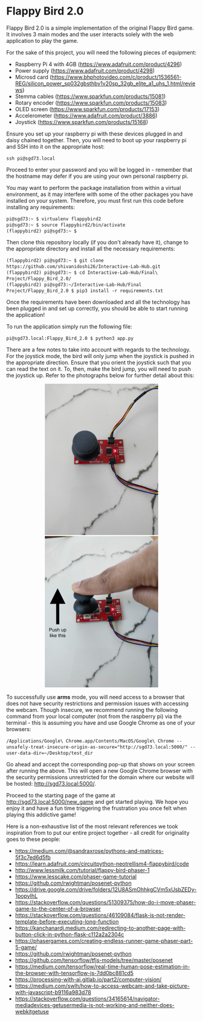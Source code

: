 # Flappy Bird 2.0

Flappy Bird 2.0 is a simple implementation of the original Flappy Bird game. It involves 3 main modes and the user interacts solely with the web application to play the game. 

For the sake of this project, you will need the following pieces of equipment:
- Raspberry Pi 4 with 4GB (https://www.adafruit.com/product/4296)
- Power supply (https://www.adafruit.com/product/4298)
- Microsd card (https://www.bhphotovideo.com/c/product/1536561-REG/silicon_power_sp032gbsthbv1v20sp_32gb_elite_a1_uhs_1.html/reviews)
- Stemma cables	(https://www.sparkfun.com/products/15081)
- Rotary encoder (https://www.sparkfun.com/products/15083)
- OLED screen	(https://www.sparkfun.com/products/17153)
- Accelerometer	(https://www.adafruit.com/product/3886)
- Joystick (https://www.sparkfun.com/products/15168)

Ensure you set up your raspberry pi with these devices plugged in and daisy chained together. Then, you will need to boot up your raspberry pi and SSH into it on the appropriate host:

```
ssh pi@sgd73.local
```

Proceed to enter your password and you will be logged in - remember that the hostname may defer if you are using your own personal raspberry pi.

You may want to perform the package installation from within a virtual environment, as it may interfere with some of the other packages you have installed on your system. Therefore, you must first run this code before installing any requirements:

```
pi@sgd73:~ $ virtualenv flappybird2
pi@sgd73:~ $ source flappybird2/bin/activate
(flappybird2) pi@sgd73:~ $
```

Then clone this repository locally (if you don't already have it), change to the appropriate directory and install all the necessary requirements:

```
(flappybird2) pi@sgd73:~ $ git clone https://github.com/shivanidoshi26/Interactive-Lab-Hub.git
(flappybird2) pi@sgd73:~ $ cd Interactive-Lab-Hub/Final\ Project/Flappy_Bird_2.0/
(flappybird2) pi@sgd73:~/Interactive-Lab-Hub/Final Project/Flappy_Bird_2.0 $ pip3 install -r requirements.txt
```

Once the requirements have been downloaded and all the technology has been plugged in and set up correctly, you should be able to start running the application!

To run the application simply run the following file:

```
pi@sgd73.local:Flappy_Bird_2.0 $ python3 app.py
```

There are a few notes to take into account with regards to the technology. For the joystick mode, the bird will only jump when the joystick is pushed in the appropriate direction. Ensure that you orient the joystick such that you can read the text on it. To, then, make the bird jump, you will need to push the joystick up. Refer to the photographs below for further detail about this:

<p align="center">
  <img src="imgs/joystick1.jpg" height=400/> <img src="imgs/joystick2.jpg" height=400/>
</p>

To successfully use **arms** mode, you will need access to a browser that does not have security restrictions and permission issues with accessing the webcam. Though insecure, we recommend running the following command from your local computer (not from the raspberry pi) via the terminal - this is assuming you have and use Google Chrome as one of your browsers:

```
/Applications/Google\ Chrome.app/Contents/MacOS/Google\ Chrome --unsafely-treat-insecure-origin-as-secure="http://sgd73.local:5000/" --user-data-dir=~/Desktop/test_dir
```

Go ahead and accept the corresponding pop-up that shows on your screen after running the above. This will open a new Google Chrome browser with the security permissions unrestricted for the domain where our website will be hosted: http://sgd73.local:5000/. 

Proceed to the starting page of the game at http://sgd73.local:5000/new_game and get started playing. We hope you enjoy it and have a fun time triggering the frustration you once felt when playing this addictive game!

Here is a non-exhaustive list of the most relevant references we took inspiration from to put our entire project together - all credit for originality goes to these people:
- https://medium.com/@sandraxrose/pythons-and-matrices-5f3c7ed6d5fb
- https://learn.adafruit.com/circuitpython-neotrellism4-flappybird/code
- http://www.lessmilk.com/tutorial/flappy-bird-phaser-1
- https://www.lesscake.com/phaser-game-tutorial
- https://github.com/rwightman/posenet-python
- https://drive.google.com/drive/folders/12U8ASmOhhkgCVm5xUsbZEDy-1popyIhL
- https://stackoverflow.com/questions/51309375/how-do-i-move-phaser-game-to-the-center-of-a-browser
- https://stackoverflow.com/questions/46109084/flask-is-not-render-template-before-executing-long-function
- https://kanchanardj.medium.com/redirecting-to-another-page-with-button-click-in-python-flask-c112a2a2304c
- https://phasergames.com/creating-endless-runner-game-phaser-part-5-game/
- https://github.com/rwightman/posenet-python
- https://github.com/tensorflow/tfjs-models/tree/master/posenet
- https://medium.com/tensorflow/real-time-human-pose-estimation-in-the-browser-with-tensorflow-js-7dd0bc881cd5
- https://processing-with-ai.gitlab.io/part2/computer-vision/
- https://medium.com/swlh/how-to-access-webcam-and-take-picture-with-javascript-b9116a983d78
- https://stackoverflow.com/questions/34165614/navigator-mediadevices-getusermedia-is-not-working-and-neither-does-webkitgetuse
